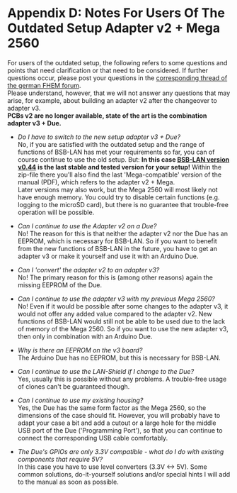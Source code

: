 # Appendix D: Notes For Users Of The Outdated Setup Adapter v2 + Mega 2560

For users of the outdated setup, the following refers to some questions and points that need clarification or that need to 
be considered. If further questions occur, please post your questions in the [corresponding thread of the german FHEM forum](https://forum.fhem.de/index.php/topic,29762.0.html).  
Please understand, however, that we will not answer any questions that may arise, for example, about building an adapter v2 after the changeover to adapter v3.  
**PCBs v2 are no longer available, state of the art is the combination adapter v3 + Due.**  
  
- *Do I have to switch to the new setup adapter v3 + Due?*  
No, if you are satisfied with the outdated setup and the range of functions of BSB-LAN has met your requirements so far, 
you can of course continue to use the old setup.
But: **In this case [BSB-LAN version v0.44](https://github.com/fredlcore/bsb_lan/releases/tag/v0.44) is the last stable and 
tested version for your setup!** Within the zip-file there you'll also find the last 'Mega-compatible' version of the manual (PDF), which refers to the adapter v2 + Mega.  
Later versions may also work, but the Mega 2560 will most likely not have enough memory. You could try to disable certain 
functions (e.g. logging to the microSD card), but there is no guarantee that trouble-free operation will be possible.  
  
- *Can I continue to use the Adapter v2 on a Due?*  
No! The reason for this is that neither the adapter v2 nor the Due has an EEPROM, which is necessary for BSB-LAN.
So if you want to benefit from the new functions of BSB-LAN in the future, you have to get an adapter v3 or make it yourself 
and use it with an Arduino Due.  
  
- *Can I 'convert' the adapter v2 to an adapter v3?*  
No! The primary reason for this is (among other reasons) again the missing EEPROM of the Due.  
  
- *Can I continue to use the adapter v3 with my previous Mega 2560?*  
No! Even if it would be possible after some changes to the adapter v3, it would not offer any added value compared to the 
adapter v2. New functions of BSB-LAN would still not be able to be used due to the lack of memory of the Mega 2560. 
So if you want to use the new adapter v3, then only in combination with an Arduino Due.  
  
- *Why is there an EEPROM on the v3 board?*  
The Arduino Due has no EEPROM, but this is necessary for BSB-LAN.  
  
- *Can I continue to use the LAN-Shield if I change to the Due?*  
Yes, usually this is possible without any problems. A trouble-free usage of clones can't be guaranteed though.  
  
- *Can I continue to use my existing housing?*  
Yes, the Due has the same form factor as the Mega 2560, so the dimensions of the case should fit. However, you will probably 
have to adapt your case a bit and add a cutout or a large hole for the middle USB port of the Due ('Programming Port'), 
so that you can continue to connect the corresponding USB cable comfortably.  
  
- *The Due's GPIOs are only 3.3V compatible - what do I do with existing components that require 5V?*  
In this case you have to use level converters (3.3V <-> 5V). Some common solutions, do-it-yourself solutions and/or special 
hints I will add to the manual as soon as possible.  

  
